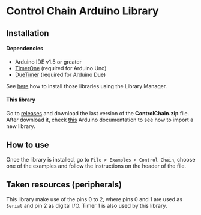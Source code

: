 # Control Chain Arduino Library

## Installation

#### Dependencies

* Arduino IDE v1.5 or greater
* [TimerOne](http://playground.arduino.cc/Code/Timer1) (required for Arduino Uno)
* [DueTimer](https://github.com/ivanseidel/DueTimer) (required for Arduino Due)

See [here](https://www.arduino.cc/en/guide/libraries#toc3) how to install those
libraries using the Library Manager.

#### This library

Go to [releases](https://github.com/moddevices/cc-arduino-lib/releases) and download
the last version of the **ControlChain.zip** file.
After download it, check [this](https://www.arduino.cc/en/guide/libraries#toc4)
Arduino documentation to see how to import a new library.

## How to use

Once the library is installed, go to `File > Examples > Control Chain`, choose one
of the examples and follow the instructions on the header of the file.

## Taken resources (peripherals)

This library make use of the pins 0 to 2, where pins 0 and 1 are used as `Serial` and pin 2 as digital I/O. Timer 1 is also used by this library.
